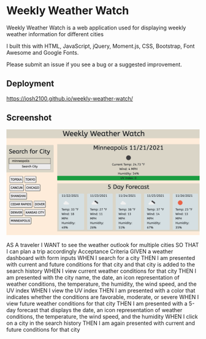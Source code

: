 # Weekly Weather Watch

Weekly Weather Watch is a web application used for displaying weekly weather information for different cities

I built this with HTML, JavaScript, jQuery, Moment.js, CSS, Bootstrap, Font Awesome and Google Fonts.

Please submit an issue if you see a bug or a suggested improvement.

## Deployment

https://josh2100.github.io/weekly-weather-watch/

## Screenshot

![Weekly Weather Watch](./assets/images/screenshot.png)

AS A traveler
I WANT to see the weather outlook for multiple cities
SO THAT I can plan a trip accordingly
Acceptance Criteria
GIVEN a weather dashboard with form inputs
WHEN I search for a city
THEN I am presented with current and future conditions for that city and that city is added to the search history
WHEN I view current weather conditions for that city
THEN I am presented with the city name, the date, an icon representation of weather conditions, the temperature, the humidity, the wind speed, and the UV index
WHEN I view the UV index
THEN I am presented with a color that indicates whether the conditions are favorable, moderate, or severe
WHEN I view future weather conditions for that city
THEN I am presented with a 5-day forecast that displays the date, an icon representation of weather conditions, the temperature, the wind speed, and the humidity
WHEN I click on a city in the search history
THEN I am again presented with current and future conditions for that city
